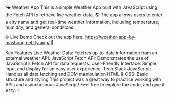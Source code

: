 🌤️ Weather App
This is a simple Weather App built with JavaScript using the Fetch API to retrieve live weather data. 🌎 The app allows users to enter a city name and get real-time weather information, including temperature, humidity, and general conditions.

🌐 Live Demo
Check out the app here: https://weather-app-by-mashooq.netlify.app/ 🚀

Key Features
Live Weather Data: Fetches up-to-date information from an external weather API.
JavaScript Fetch API: Demonstrates the use of JavaScript’s Fetch API for data requests.
User-Friendly Interface: Simple input and display for an easy user experience.
Tech Stack
JavaScript: Handles all data fetching and DOM manipulation
HTML & CSS: Basic structure and styling
This project was a great way to practice working with APIs and asynchronous JavaScript! Feel free to explore the code, and give it a try. ✨
